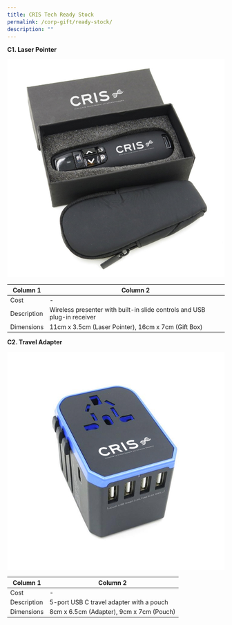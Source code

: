 ```yaml
---
title: CRIS Tech Ready Stock
permalink: /corp-gift/ready-stock/
description: ""
---
```

**C1. Laser Pointer**

![](/images/Corporate%20Gift%20Catalogue/c1_laser%20pointer.jpg)

| Column 1 | Column 2 |
| -------- | -------- |
|Cost     | -    |
|Description    | Wireless presenter with built-in slide controls and USB plug-in receiver    |
|Dimensions     | 11cm x 3.5cm (Laser Pointer), 16cm x 7cm (Gift Box)     |

**C2. Travel Adapter**

![](/images/Corporate%20Gift%20Catalogue/c1_travel%20adapter.jpg)

| Column 1 | Column 2 |
| -------- | -------- |
|Cost     | -    |
|Description    | 5-port USB C travel adapter with a pouch    |
|Dimensions     | 8cm x 6.5cm (Adapter), 9cm x 7cm (Pouch)     |